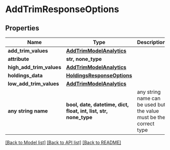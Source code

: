 # AddTrimResponseOptions


## Properties
Name | Type | Description | Notes
------------ | ------------- | ------------- | -------------
**add_trim_values** | [**AddTrimModelAnalytics**](AddTrimModelAnalytics.md) |  | [optional] 
**attribute** | **str, none_type** |  | [optional] 
**high_add_trim_values** | [**AddTrimModelAnalytics**](AddTrimModelAnalytics.md) |  | [optional] 
**holdings_data** | [**HoldingsResponseOptions**](HoldingsResponseOptions.md) |  | [optional] 
**low_add_trim_values** | [**AddTrimModelAnalytics**](AddTrimModelAnalytics.md) |  | [optional] 
**any string name** | **bool, date, datetime, dict, float, int, list, str, none_type** | any string name can be used but the value must be the correct type | [optional]

[[Back to Model list]](../README.md#documentation-for-models) [[Back to API list]](../README.md#documentation-for-api-endpoints) [[Back to README]](../README.md)


